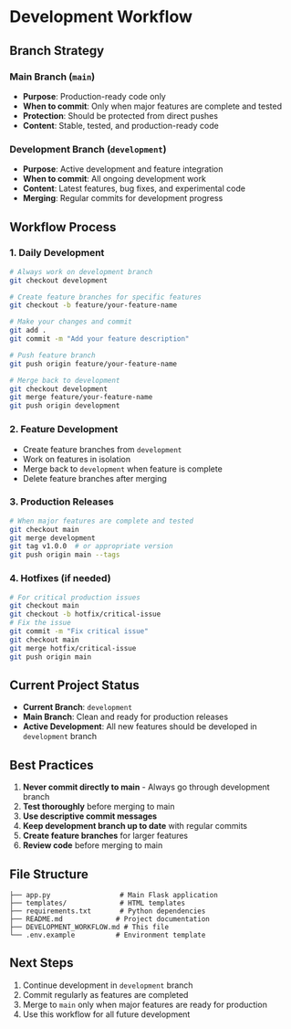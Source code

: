 # Development Workflow

## Branch Strategy

### Main Branch (`main`)
- **Purpose**: Production-ready code only
- **When to commit**: Only when major features are complete and tested
- **Protection**: Should be protected from direct pushes
- **Content**: Stable, tested, and production-ready code

### Development Branch (`development`)
- **Purpose**: Active development and feature integration
- **When to commit**: All ongoing development work
- **Content**: Latest features, bug fixes, and experimental code
- **Merging**: Regular commits for development progress

## Workflow Process

### 1. Daily Development
```bash
# Always work on development branch
git checkout development

# Create feature branches for specific features
git checkout -b feature/your-feature-name

# Make your changes and commit
git add .
git commit -m "Add your feature description"

# Push feature branch
git push origin feature/your-feature-name

# Merge back to development
git checkout development
git merge feature/your-feature-name
git push origin development
```

### 2. Feature Development
- Create feature branches from `development`
- Work on features in isolation
- Merge back to `development` when feature is complete
- Delete feature branches after merging

### 3. Production Releases
```bash
# When major features are complete and tested
git checkout main
git merge development
git tag v1.0.0  # or appropriate version
git push origin main --tags
```

### 4. Hotfixes (if needed)
```bash
# For critical production issues
git checkout main
git checkout -b hotfix/critical-issue
# Fix the issue
git commit -m "Fix critical issue"
git checkout main
git merge hotfix/critical-issue
git push origin main
```

## Current Project Status

- **Current Branch**: `development`
- **Main Branch**: Clean and ready for production releases
- **Active Development**: All new features should be developed in `development` branch

## Best Practices

1. **Never commit directly to main** - Always go through development branch
2. **Test thoroughly** before merging to main
3. **Use descriptive commit messages**
4. **Keep development branch up to date** with regular commits
5. **Create feature branches** for larger features
6. **Review code** before merging to main

## File Structure

```
├── app.py                 # Main Flask application
├── templates/             # HTML templates
├── requirements.txt       # Python dependencies
├── README.md             # Project documentation
├── DEVELOPMENT_WORKFLOW.md # This file
└── .env.example          # Environment template
```

## Next Steps

1. Continue development in `development` branch
2. Commit regularly as features are completed
3. Merge to `main` only when major features are ready for production
4. Use this workflow for all future development